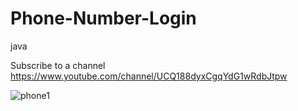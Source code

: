 # Phone-Number-Login
java

Subscribe to a channel
https://www.youtube.com/channel/UCQ188dyxCgqYdG1wRdbJtpw

![phone1](https://user-images.githubusercontent.com/71060268/95568013-57f8b080-0a41-11eb-9beb-4461b1e81770.png)

